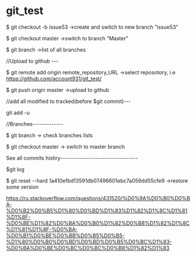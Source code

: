 # git_test


$ git checkout -b issue53    ->create and switch to new branch "issue53"

$ git checkout master            ->switch to branch "Master"

$ git branch     ->list of all branches



//Upload to github ---

$ git remote add origin remote_repository_URL    ->select reposotory, i.e https://github.com/account931/git_test/

$ git push origin master       ->upload to github




//add all modified to tracked(before $git commit)---

git add -u




//Branches-------------

$ git branch   -> check branches lists

$ git checkout master   -> switch to master branch


See all commits histiry---------------------------------

$git log

$ git reset --hard 1a410efbd13591db07496601ebc7a059dd55cfe9    ->restore some version



https://ru.stackoverflow.com/questions/431520/%D0%9A%D0%B0%D0%BA-%D0%B2%D0%B5%D1%80%D0%BD%D1%83%D1%82%D1%8C%D1%81%D1%8F-%D0%BE%D1%82%D0%BA%D0%B0%D1%82%D0%B8%D1%82%D1%8C%D1%81%D1%8F-%D0%BA-%D0%B1%D0%BE%D0%BB%D0%B5%D0%B5-%D1%80%D0%B0%D0%BD%D0%BD%D0%B5%D0%BC%D1%83-%D0%BA%D0%BE%D0%BC%D0%BC%D0%B8%D1%82%D1%83
